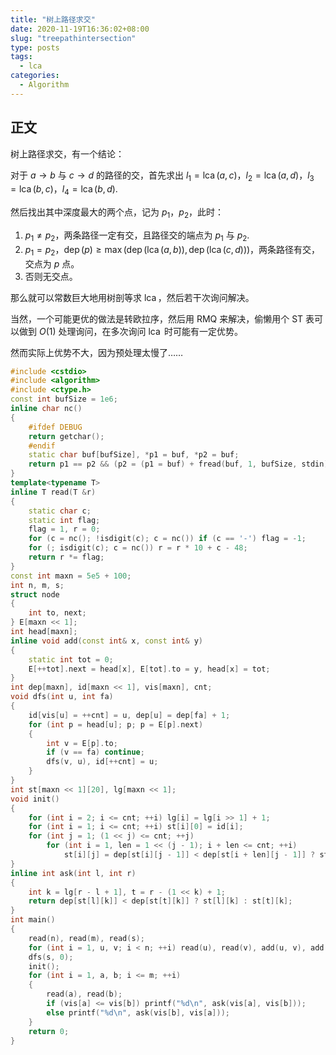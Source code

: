 ```yaml
---
title: "树上路径求交"
date: 2020-11-19T16:36:02+08:00
slug: "treepathintersection"
type: posts
tags:
  - lca
categories:
  - Algorithm
---
```



## 正文

树上路径求交，有一个结论：

对于 $a \to b$ 与 $c \to d$ 的路径的交，首先求出 $l_1 = \operatorname{lca}(a,c)$，$l_2 = \operatorname{lca}(a,d)$，$l_3 = \operatorname{lca}(b,c)$，$l_4 = \operatorname{lca}(b,d)$.

然后找出其中深度最大的两个点，记为 $p_1$，$p_2$，此时：

1. $p_1 \neq p_2$，两条路径一定有交，且路径交的端点为 $p_1$ 与 $p_2$.
2. $p_1 = p_2$，$\operatorname{dep}(p) \ge \max(\operatorname{dep}(\operatorname{lca}(a,b)),\operatorname{dep}(\operatorname{lca}(c,d)))$，两条路径有交，交点为 $p$ 点。
3. 否则无交点。

那么就可以常数巨大地用树剖等求 $\operatorname{lca}$，然后若干次询问解决。

当然，一个可能更优的做法是转欧拉序，然后用 RMQ 来解决，偷懒用个 ST 表可以做到 $O(1)$ 处理询问，在多次询问 $\operatorname{lca}$ 时可能有一定优势。

然而实际上优势不大，因为预处理太慢了……

```cpp
#include <cstdio>
#include <algorithm>
#include <ctype.h>
const int bufSize = 1e6;
inline char nc()
{
    #ifdef DEBUG
    return getchar();
    #endif
    static char buf[bufSize], *p1 = buf, *p2 = buf;
    return p1 == p2 && (p2 = (p1 = buf) + fread(buf, 1, bufSize, stdin), p1 == p2) ? EOF : *p1++;
}
template<typename T>
inline T read(T &r)
{
    static char c;
    static int flag;
    flag = 1, r = 0;
    for (c = nc(); !isdigit(c); c = nc()) if (c == '-') flag = -1;
    for (; isdigit(c); c = nc()) r = r * 10 + c - 48;
    return r *= flag;
}
const int maxn = 5e5 + 100;
int n, m, s;
struct node
{
    int to, next;
} E[maxn << 1];
int head[maxn];
inline void add(const int& x, const int& y)
{
    static int tot = 0;
    E[++tot].next = head[x], E[tot].to = y, head[x] = tot;
}
int dep[maxn], id[maxn << 1], vis[maxn], cnt;
void dfs(int u, int fa)
{
    id[vis[u] = ++cnt] = u, dep[u] = dep[fa] + 1;
    for (int p = head[u]; p; p = E[p].next)
    {
        int v = E[p].to;
        if (v == fa) continue;
        dfs(v, u), id[++cnt] = u;
    }
}
int st[maxn << 1][20], lg[maxn << 1];
void init()
{
    for (int i = 2; i <= cnt; ++i) lg[i] = lg[i >> 1] + 1;
    for (int i = 1; i <= cnt; ++i) st[i][0] = id[i];
    for (int j = 1; (1 << j) <= cnt; ++j)
        for (int i = 1, len = 1 << (j - 1); i + len <= cnt; ++i)
            st[i][j] = dep[st[i][j - 1]] < dep[st[i + len][j - 1]] ? st[i][j - 1] : st[i + len][j - 1];
}
inline int ask(int l, int r)
{
    int k = lg[r - l + 1], t = r - (1 << k) + 1;
    return dep[st[l][k]] < dep[st[t][k]] ? st[l][k] : st[t][k];
}
int main()
{
    read(n), read(m), read(s);
    for (int i = 1, u, v; i < n; ++i) read(u), read(v), add(u, v), add(v, u);
    dfs(s, 0);
    init();
    for (int i = 1, a, b; i <= m; ++i)
    {
        read(a), read(b);
        if (vis[a] <= vis[b]) printf("%d\n", ask(vis[a], vis[b]));
        else printf("%d\n", ask(vis[b], vis[a]));
    }
    return 0;
}
```